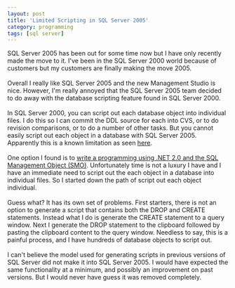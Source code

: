```yaml
---
layout: post
title: 'Limited Scripting in SQL Server 2005'
category: programming
tags: [sql server]
---
```


SQL Server 2005 has been out for some time now but I have only recently made the move to it.  I've been in the SQL Server 2000 world because of customers but my customers are finally making the move 2005.<br /><br />Overall I really like SQL Server 2005 and the new Management Studio is nice.  However, I'm really annoyed that the SQL Server 2005 team decided to do away with the database scripting feature found in SQL Server 2000.  <br /><br />In SQL Server 2000, you can script out each database object into individual files.  I do this so I can commit the DDL source for each into CVS, or to do revision comparisons, or to do a number of other tasks.  But you cannot easily script out each object in a database with SQL Server 2005.  Apparently this is a known limitation as seen <a href="http://lab.msdn.microsoft.com/productfeedback/viewfeedback.aspx?feedbackid=9eb6c773-2dbb-4a27-b9d8-225d6ed4385a">here</a>.<br /><br />One option I found is to <a href="http://www.sqlteam.com/item.asp?ItemID=23185">write a programming using .NET 2.0 and the SQL Management Object (SMO)</a>.  Unfortunately time is not a luxury I have and I have an immediate need to script out the each object in a database into individual files.  So I started down the path of script out each object individual.  <br /><br />Guess what?  It has its own set of problems.  First starters, there is not an option to generate a script that contains both the DROP and CREATE statements.  Instead what I do is generate the CREATE statement to a query window.  Next I generate the DROP statement to the clipboard followed by pasting the clipboard content to the query window.  Needless to say, this is a painful process, and I have hundreds of database objects to script out.<br /><br />I can't believe the model used for generating scripts in previous versions of SQL Server did not make it into SQL Server 2005.  I would have expected the same functionality at a minimum, and possibly an improvement on past versions.  But I would never have guess it was removed completely.
